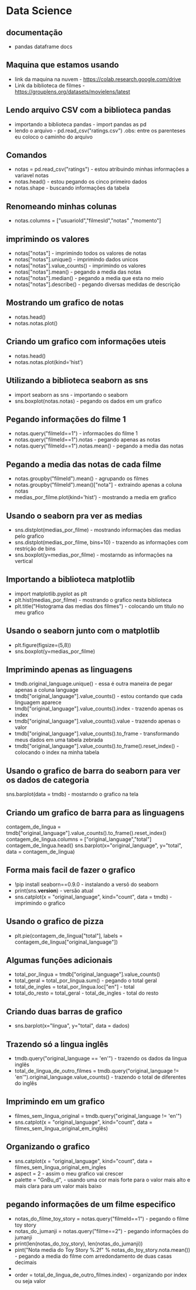 # Data Science

## documentação
- pandas dataframe docs

## Maquina que estamos usando

- link da maquina na nuvem - https://colab.research.google.com/drive
- Link da biblioteca de filmes - https://grouplens.org/datasets/movielens/latest

## Lendo arquivo CSV com a biblioteca pandas

- importando a biblioteca pandas - import pandas as pd
- lendo o arquivo - pd.read_csv("ratings.csv") .obs: entre os parenteses eu coloco o caminho do arquivo

## Comandos
- notas = pd.read_csv("ratings") - estou atribuindo minhas informações a variavel notas
- notas.head() - estou pegando os cinco primeiro dados
- notas.shape - buscando informações da tabela

## Renomeando minhas colunas
- notas.columns = ["usuarioId","filmesId","notas"
,"momento"]

## imprimindo os valores 
- notas["notas"] - imprimindo todos os valores de notas
- notas["notas"].unique() - imprimindo dados unicos
- notas["notas"].value_counts() - imprimindo os valores
- notas["notas"].mean() - pegando a media das notas
- notas["notas"].median() - pegando a media que esta no meio
- notas["notas"].describe() - pegando diversas medidas de descrição

## Mostrando um grafico de notas
- notas.head()
- notas.notas.plot()

## Criando um grafico com informações uteis
- notas.head()
- notas.notas.plot(kind='hist')

## Utilizando a biblioteca seaborn as sns
- import seaborn as sns - importando o seaborn
- sns.boxplot(notas.notas) - pegando os dados em um grafico

## Pegando informações do filme 1
- notas.query("filmeId==1") - informacões do filme 1
- notas.query("filmeId==1").notas - pegando apenas as notas
- notas.query("filmeId==1").notas.mean() - pegando a media das notas

## Pegando a media das notas de cada filme
- notas.groupby("filmeId").mean() - agrupando os filmes
- notas.groupby("filmeId").mean()["nota"] - extraindo apenas a coluna notas 
- medias_por_filme.plot(kind='hist') - mostrando a media em grafico 

## Usando o seaborn pra ver as medias
- sns.distplot(medias_por_filme) - mostrando informações das medias pelo grafico
- sns.distplot(medias_por_filme, bins=10) - trazendo as informações com restrição de bins
- sns.boxplot(y=medias_por_filme) - mostarndo as informações na vertical


## Importando a biblioteca matplotlib
- import matplotlib.pyplot as plt
-  plt.hist(medias_por_filme) - mostrando o grafico nesta biblioteca
-  plt.title("Histograma das medias dos filmes") - colocando um titulo no meu grafico

## Usando o seaborn junto com o matplotlib
- plt.figure(figsize=(5,8))
- sns.boxplot(y=medias_por_filme)

## Imprimindo apenas as linguagens
- tmdb.original_language.unique() - essa é outra maneira de pegar apenas a coluna language
- tmdb["original_language"].value_counts() - estou contando que cada linguagem aparece
- tmdb["original_language"].value_counts().index - trazendo apenas os index
- tmdb["original_language"].value_counts().value - trazendo apenas o valor
- tmdb["original_language"].value_counts().to_frame - transformando meus dados em uma tabela zebrada
-  tmdb["original_language"].value_counts().to_frame().reset_index() - colocando o index na minha tabela

## Usando o grafico de barra do seaborn para ver os dados de categoria
sns.barplot(data = tmdb) - mostarndo o grafico na tela

## Criando um grafico de barra para as linguagens
contagem_de_lingua = tmdb["original_language"].value_counts().to_frame().reset_index()
contagem_de_lingua.columns = ["original_language","total"]
contagem_de_lingua.head()
sns.barplot(x="original_language", y="total", data = contagem_de_lingua)

## Forma mais facil de fazer o grafico
- !pip install seaborn==0.9.0 - instalando a versõ do seaborn
- print(sns.__version__) - versão atual
- sns.catplot(x = "original_language", kind="count", data = tmdb) - imprimindo o grafico

## Usando o grafico de pizza
- plt.pie(contagem_de_lingua["total"], labels = contagem_de_lingua["original_language"])

## Algumas funções adicionais
- total_por_lingua = tmdb["original_language"].value_counts()
- total_geral = total_por_lingua.sum() - pegando o total geral
- total_de_ingles = total_por_lingua.loc["en"] - total 
- total_do_resto = total_geral - total_de_ingles - total do resto

## Criando duas barras de grafico
- sns.barplot(x="lingua", y="total", data = dados)

## Trazendo só a lingua inglês
- tmdb.query("original_language == 'en'") - trazendo os dados da lingua inglês
- total_de_lingua_de_outro_filmes = tmdb.query("original_language != 'en'").original_language.value_counts() - trazendo o total de diferentes do inglês 

## Imprimindo em um grafico
- filmes_sem_lingua_original = tmdb.query("original_language != 'en'")
- sns.catplot(x = "original_language", kind="count", data = filmes_sem_lingua_original_em_inglês)

## Organizando o grafico
- sns.catplot(x = "original_language", kind="count", data = filmes_sem_lingua_original_em_ingles
- aspect = 2 - assim o meu grafico vai crescer
- palette = "GnBu_d", - usando uma cor mais forte para o valor mais alto e mais clara para um valor mais baixo

## pegando informações de um filme especifico
- notas_do_filme_toy_story = notas.query("filmeId==1") - pegando o filme toy story
- notas_do_jumanji = notas.query("filme==2") - pegando informações do jumanji
- print(len(notas_do_toy_story), len(notas_do_jumanji))
- pint("Nota media do Toy Story %.2f" % notas_do_toy_story.nota.mean()) - pegando a media do filme com arredondamento de duas casas decimais
- 
- order = total_de_lingua_de_outro_filmes.index) - organizando por index ou seja valor

